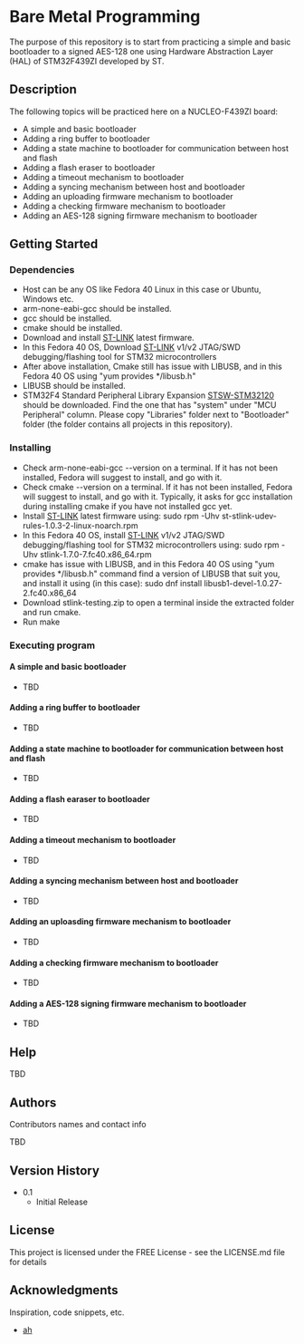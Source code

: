# Bare Metal Programming

The purpose of this repository is to start from practicing a simple and basic bootloader to a signed AES-128 one using Hardware Abstraction Layer (HAL) of STM32F439ZI developed by ST.

## Description

The following topics will be practiced here on a NUCLEO-F439ZI board:
* A simple and basic bootloader
* Adding a ring buffer to bootloader
* Adding a state machine to bootloader for communication between host and flash
* Adding a flash eraser to bootloader
* Adding a timeout mechanism to bootloader
* Adding a syncing mechanism between host and bootloader
* Adding an uploading firmware mechanism to bootloader
* Adding a checking firmware mechanism to bootloader
* Adding an AES-128 signing firmware mechanism to bootloader

## Getting Started

### Dependencies

* Host can be any OS like Fedora 40 Linux in this case or Ubuntu, Windows etc.  
* arm-none-eabi-gcc should be installed.
* gcc should be installed.
* cmake should be installed.
* Download and install [ST-LINK](https://www.st.com/en/development-tools/stsw-link007.html) latest firmware.
* In this Fedora 40 OS, Download [ST-LINK](https://koji.fedoraproject.org/koji/buildinfo?buildID=2389744) v1/v2 JTAG/SWD debugging/flashing tool for STM32 microcontrollers
* After above installation, Cmake still has issue with LIBUSB, and in this Fedora 40 OS using "yum provides */libusb.h"
* LIBUSB should be installed.
* STM32F4 Standard Peripheral Library Expansion [STSW-STM32120](https://www.st.com/en/embedded-software/stm32-standard-peripheral-library-expansion/products.html) should be downloaded. Find the one that has "system" under "MCU Peripheral" column. Please copy "Libraries" folder next to "Bootloader" folder (the folder contains all projects in this repository).

### Installing

* Check arm-none-eabi-gcc --version on a terminal. If it has not been installed, Fedora will suggest to install, and go with it.
* Check cmake --version on a terminal. If it has not been installed, Fedora will suggest to install, and go with it. Typically, it asks for gcc installation during installing cmake if you have not installed gcc yet.
* Install [ST-LINK](https://www.st.com/en/development-tools/stsw-link007.html) latest firmware using: sudo rpm -Uhv st-stlink-udev-rules-1.0.3-2-linux-noarch.rpm
* In this Fedora 40 OS, install [ST-LINK](https://koji.fedoraproject.org/koji/buildinfo?buildID=2389744) v1/v2 JTAG/SWD debugging/flashing tool for STM32 microcontrollers using: sudo rpm -Uhv stlink-1.7.0-7.fc40.x86_64.rpm
* cmake has issue with LIBUSB, and in this Fedora 40 OS using "yum provides */libusb.h" command find a version of LIBUSB that suit you, and install it using (in this case): sudo dnf install libusb1-devel-1.0.27-2.fc40.x86_64
* Download stlink-testing.zip to open a terminal inside the extracted folder and run cmake.
* Run make

### Executing program

#### A simple and basic bootloader
* TBD

#### Adding a ring buffer to bootloader
* TBD

#### Adding a state machine to bootloader for communication between host and flash
* TBD

#### Adding a flash earaser to bootloader
* TBD

#### Adding a timeout mechanism to bootloader
* TBD

#### Adding a syncing mechanism between host and bootloader
* TBD

#### Adding an uploasding firmware mechanism to bootloader
* TBD

#### Adding a checking firmware mechanism to bootloader
* TBD

#### Adding a AES-128 signing firmware mechanism to bootloader
* TBD

## Help

TBD

## Authors

Contributors names and contact info

TBD

## Version History

* 0.1
    * Initial Release

## License

This project is licensed under the FREE License - see the LICENSE.md file for details

## Acknowledgments

Inspiration, code snippets, etc.
* [ah](https://github.com/ahasanzadeh/)